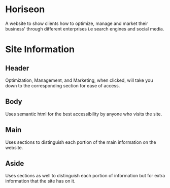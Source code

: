 # Horiseon
A website to show clients how to optimize, manage and market their business' through different enterprises i.e search engines and social media.
# Site Information
## Header
Optimization, Management, and Marketing, when clicked, will take you down to the corresponding section for ease of access.
## Body
Uses semantic html for the best accessibility by anyone who visits the site.
## Main
Uses sections to distinguish each portion of the main information on the website.
## Aside
Uses sections as well to distinguish each portion of information but for extra information that the site has on it.